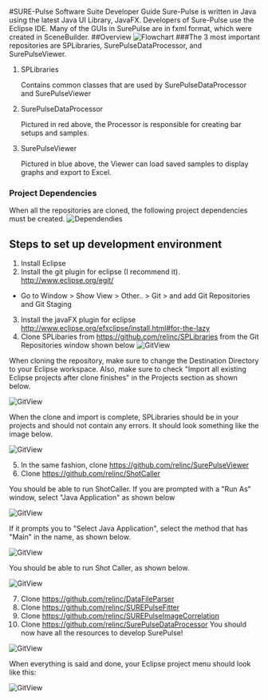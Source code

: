 #SURE-Pulse Software Suite Developer Guide
Sure-Pulse is written in Java using the latest Java UI Library, JavaFX. Developers of Sure-Pulse use the Eclipse IDE. Many of the GUIs in SurePulse are in fxml format, which were created in SceneBuilder.
##Overview
![Flowchart](https://github.com/relinc/SurePulseDataProcessor/blob/master/SUREPulseSoftwareFlowChart.png)
###The 3 most important repositories are SPLibraries, SurePulseDataProcessor, and SurePulseViewer.
1. SPLibraries

   Contains common classes that are used by SurePulseDataProcessor and SurePulseViewer
2. SurePulseDataProcessor

   Pictured in red above, the Processor is responsible for creating bar setups and samples.
3. SurePulseViewer

   Pictured in blue above, the Viewer can load saved samples to display graphs and export to Excel.
   
### Project Dependencies
When all the repositories are cloned, the following project dependencies must be created.
![Dependendies](ProjectDependencies.png)

## Steps to set up development environment

1. Install Eclipse
2. Install the git plugin for eclipse (I recommend it). http://www.eclipse.org/egit/
  * Go to Window > Show View > Other.. > Git > and add Git Repositories and Git Staging
3. Install the javaFX plugin for eclipse http://www.eclipse.org/efxclipse/install.html#for-the-lazy
4. Clone SPLibaries from https://github.com/relinc/SPLibraries from the Git Repositories window shown below
![GitView](GitRepoView.png)

When cloning the repository, make sure to change the Destination Directory to your Eclipse workspace. Also, make sure to check "Import all existing Eclipse projects after clone finishes" in the Projects section as shown below.

![GitView](CloneGit.png)

When the clone and import is complete, SPLibraries should be in your projects and should not contain any errors. It should look something like the image below.

![GitView](SPLibrariesInGit.png)

5. In the same fashion, clone https://github.com/relinc/SurePulseViewer
6. Clone https://github.com/relinc/ShotCaller

  You should be able to run ShotCaller. If you are prompted with a "Run As" window, select "Java Application" as shown below

![GitView](RunAs.png)

If it prompts you to "Select Java Application", select the method that has "Main" in the name, as shown below.

![GitView](MainMethod.png)

You should be able to run Shot Caller, as shown below.

![GitView](ShotCaller.png)

7. Clone https://github.com/relinc/DataFileParser
8. Clone https://github.com/relinc/SUREPulseFitter
9. Clone https://github.com/relinc/SUREPulseImageCorrelation
10. Clone https://github.com/relinc/SurePulseDataProcessor
You should now have all the resources to develop SurePulse! 

![GitView](Surepulse.png)

When everything is said and done, your Eclipse project menu should look like this:

![GitView](GitRepoFinal.png)
